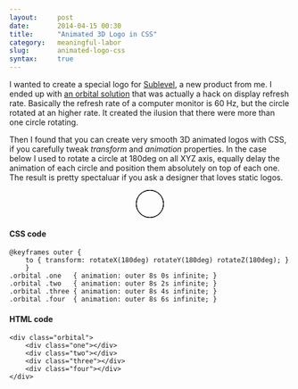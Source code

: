 ```yaml
---
layout:     post
date:       2014-04-15 00:30
title:      "Animated 3D Logo in CSS"
category:   meaningful-labor
slug:       animated-logo-css
syntax:     true
---
```


I wanted to create a special logo for [Sublevel](http://sublevel.net/), a new product from me. I ended up with [an orbital solution](http://cssdeck.com/labs/single-element-orbitals) that was actually a hack on display refresh rate. Basically the refresh rate of a computer monitor is 60 Hz, but the circle rotated at an higher rate. It created the ilusion that there were more than one circle rotating.

Then I found that you can create very smooth 3D animated logos with CSS, if you carefully tweak *transform* and *animation* properties. In the case below I used to rotate a circle at 180deg on all XYZ axis, equally delay the animation of each circle and position them absolutely on top of each one. The result is pretty spectaluar if you ask a designer that loves static logos.

<div class="frame">
    <div class="orbital">
        <div class="one"></div>
        <div class="two"></div>
        <div class="three"></div>
        <div class="four"></div>
    </div>
</div>

#### CSS code

    @keyframes outer {
        to { transform: rotateX(180deg) rotateY(180deg) rotateZ(180deg); }
        }
    .orbital .one   { animation: outer 8s 0s infinite; }
    .orbital .two   { animation: outer 8s 2s infinite; }
    .orbital .three { animation: outer 8s 4s infinite; }
    .orbital .four  { animation: outer 8s 6s infinite; }

#### HTML code

    <div class="orbital">
        <div class="one"></div>
        <div class="two"></div>
        <div class="three"></div>
        <div class="four"></div>
    </div>

<style type="text/css">
@-webkit-keyframes outer {
    to {
        -webkit-transform: rotateX(180deg) rotateY(180deg) rotateZ(180deg);
        }
    }
@keyframes outer {
    to {
        transform: rotateX(180deg) rotateY(180deg) rotateZ(180deg);
        }
    }
.orbital {
    width: 50px;
    height: 50px;
    position: relative;
    margin: 0 auto;
    }
.orbital > div {
    width: 48px;
    height: 48px;
    position: absolute;
    display: block;
    border: 1px black solid;
    border-radius: 25px;
    }
.orbital .one {
    -webkit-animation: outer 8s 0s infinite;
    animation: outer 8s 0s infinite;
    }
.orbital .two {
    -webkit-animation: outer 8s 2s infinite;
    animation: outer 8s 2s infinite;
    }
.orbital .three {
    -webkit-animation: outer 8s 4s infinite;
    animation: outer 8s 4s infinite;
    }
.orbital .four {
    -webkit-animation: outer 8s 6s infinite;
    animation: outer 8s 6s infinite;
    }
</style>
